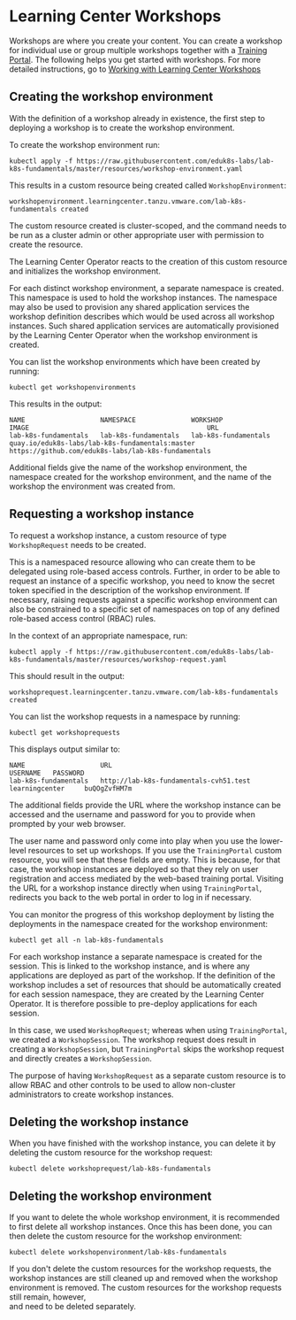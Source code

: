 # Learning Center Workshops 

Workshops are where you create your content. You can create a workshop for individual use or group multiple workshops 
together with a [Training Portal](training-portal.md). The following helps you get started with workshops. For more 
detailed instructions, go to [Working with Learning Center Workshops](../workshop-content/about.md)

## <a id="creating-workshop-environment"></a>Creating the workshop environment

With the definition of a workshop already in existence, the first step to deploying a workshop is to 
create the workshop environment.

To create the workshop environment run:

```
kubectl apply -f https://raw.githubusercontent.com/eduk8s-labs/lab-k8s-fundamentals/master/resources/workshop-environment.yaml
```

This results in a custom resource being created called `WorkshopEnvironment`:

```
workshopenvironment.learningcenter.tanzu.vmware.com/lab-k8s-fundamentals created
```

The custom resource created is cluster-scoped, and the command needs to be run as a cluster admin or other appropriate 
user with permission to create the resource.

The Learning Center Operator reacts to the creation of this custom resource and initializes the workshop environment.

For each distinct workshop environment, a separate namespace is created. This namespace is used to hold the 
workshop instances. The namespace may also be used to provision any shared application services the workshop definition 
describes which would be used across all workshop instances. Such shared application services are automatically 
provisioned by the Learning Center Operator when the workshop environment is created.

You can list the workshop environments which have been created by running:

```
kubectl get workshopenvironments
```

This results in the output:

```
NAME                   NAMESPACE              WORKSHOP               IMAGE                                             URL
lab-k8s-fundamentals   lab-k8s-fundamentals   lab-k8s-fundamentals   quay.io/eduk8s-labs/lab-k8s-fundamentals:master   https://github.com/eduk8s-labs/lab-k8s-fundamentals
```

Additional fields give the name of the workshop environment, the namespace created for the workshop environment, and 
the name of the workshop the environment was created from.

## <a id="requesting-workshop-instance"></a>Requesting a workshop instance

To request a workshop instance, a custom resource of type `WorkshopRequest` needs to be created.

This is a namespaced resource allowing who can create them to be delegated using role-based access controls. 
Further, in order to be able to request an instance of a specific workshop, you need to know the secret token specified 
in the description of the workshop environment. If necessary, raising requests against a specific workshop 
environment can also be constrained to a specific set of namespaces on top of any defined role-based access control (RBAC) rules.

In the context of an appropriate namespace, run:

```
kubectl apply -f https://raw.githubusercontent.com/eduk8s-labs/lab-k8s-fundamentals/master/resources/workshop-request.yaml
```

This should result in the output:

```
workshoprequest.learningcenter.tanzu.vmware.com/lab-k8s-fundamentals created
```

You can list the workshop requests in a namespace by running:

```
kubectl get workshoprequests
```

This displays output similar to:

```
NAME                   URL                                      USERNAME   PASSWORD
lab-k8s-fundamentals   http://lab-k8s-fundamentals-cvh51.test   learningcenter     buQOgZvfHM7m
```

The additional fields provide the URL where the workshop instance can be accessed and the username and password for you to
provide when prompted by your web browser.

The user name and password only come into play when you use the lower-level resources to set up workshops. If 
you use the `TrainingPortal` custom resource, you will see that these fields are empty. This is because, for that case, 
the workshop instances are deployed so that they rely on user registration and access mediated by the web-based 
training portal. Visiting the URL for a workshop instance directly when using `TrainingPortal`, redirects you back 
to the web portal in order to log in if necessary.

You can monitor the progress of this workshop deployment by listing the deployments in the namespace created for the
workshop environment:

```
kubectl get all -n lab-k8s-fundamentals
```

For each workshop instance a separate namespace is created for the session. This is linked to the workshop instance, and 
is where any applications are deployed as part of the workshop. If the definition of the workshop includes a 
set of resources that should be automatically created for each session namespace, they are created by the Learning 
Center Operator. It is therefore possible to pre-deploy applications for each session.

In this case, we used `WorkshopRequest`; whereas when using `TrainingPortal`, we created a `WorkshopSession`. 
The workshop request does result in creating a `WorkshopSession`, but `TrainingPortal` skips the
workshop request and directly creates a `WorkshopSession`.

The purpose of having `WorkshopRequest` as a separate custom resource is to allow RBAC and other controls to be used 
to allow non-cluster administrators to create workshop instances.

## Deleting the workshop instance

When you have finished with the workshop instance, you can delete it by deleting the custom resource for the workshop 
request:

```
kubectl delete workshoprequest/lab-k8s-fundamentals
```

## <a id="deleting-workshop-environment"></a>Deleting the workshop environment

If you want to delete the whole workshop environment, it is recommended to first delete all workshop instances. Once 
this has been done, you can then delete the custom resource for the workshop environment:

```
kubectl delete workshopenvironment/lab-k8s-fundamentals
```

If you don't delete the custom resources for the workshop requests, the workshop instances are still cleaned up and 
removed when the workshop environment is removed. The custom resources for the workshop requests still remain, however,  
and need to be deleted separately.
